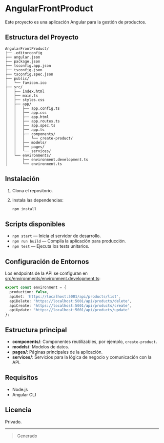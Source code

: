 # AngularFrontProduct

Este proyecto es una aplicación Angular para la gestión de productos.

## Estructura del Proyecto

```
AngularFrontProduct/
├── .editorconfig
├── angular.json
├── package.json
├── tsconfig.app.json
├── tsconfig.json
├── tsconfig.spec.json
├── public/
│   └── favicon.ico
├── src/
│   ├── index.html
│   ├── main.ts
│   ├── styles.css
│   ├── app/
│   │   ├── app.config.ts
│   │   ├── app.css
│   │   ├── app.html
│   │   ├── app.routes.ts
│   │   ├── app.spec.ts
│   │   ├── app.ts
│   │   ├── components/
│   │   │   └── create-product/
│   │   ├── models/
│   │   ├── pages/
│   │   └── services/
│   └── environments/
│       ├── environment.development.ts
│       └── environment.ts
```

## Instalación

1. Clona el repositorio.
2. Instala las dependencias:

   ```sh
   npm install
   ```

## Scripts disponibles

- `npm start` — Inicia el servidor de desarrollo.
- `npm run build` — Compila la aplicación para producción.
- `npm test` — Ejecuta los tests unitarios.

## Configuración de Entornos

Los endpoints de la API se configuran en [src/environments/environment.development.ts](src/environments/environment.development.ts):

```typescript
export const environment = {
  production: false,
  apiGet: 'https://localhost:5001/api/products/list',
  apiDelete: 'https://localhost:5001/api/products/delete',
  apiCreate: 'https://localhost:5001/api/products/create',
  apiUpdate: 'https://localhost:5001/api/products/update'
};
```

## Estructura principal

- **components/**: Componentes reutilizables, por ejemplo, `create-product`.
- **models/**: Modelos de datos.
- **pages/**: Páginas principales de la aplicación.
- **services/**: Servicios para la lógica de negocio y comunicación con la API.



## Requisitos

- Node.js
- Angular CLI

## Licencia

Privado.

---

> Generado
